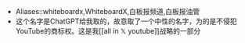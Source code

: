 - Aliases::whiteboardx,WhiteboardX,白板报频道,白板报油管
- 这个名字是ChatGPT给我取的，故意取了一个中性的名字，为的是不侵犯YouTube的商标权。这是我[[all in 𝕏 youtube]]战略的一部分
